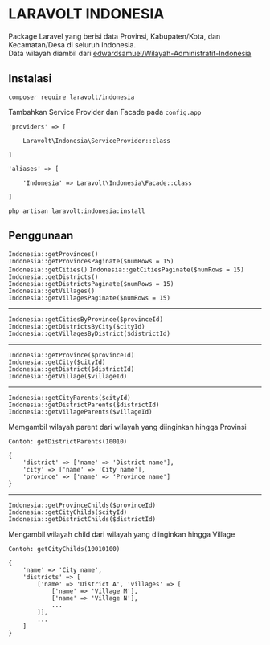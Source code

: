 # LARAVOLT INDONESIA

Package Laravel yang berisi data Provinsi, Kabupaten/Kota, dan Kecamatan/Desa di seluruh Indonesia.  
Data wilayah diambil dari [edwardsamuel/Wilayah-Administratif-Indonesia](https://github.com/edwardsamuel/Wilayah-Administratif-Indonesia)

## Instalasi

`composer require laravolt/indonesia`

Tambahkan Service Provider dan Facade pada `config.app`

```
'providers' => [

    Laravolt\Indonesia\ServiceProvider::class

]
```

```
'aliases' => [

    'Indonesia' => Laravolt\Indonesia\Facade::class

]
```

```
php artisan laravolt:indonesia:install
```

## Penggunaan

`Indonesia::getProvinces()`  
`Indonesia::getProvincesPaginate($numRows = 15)`  
`Indonesia::getCities()`
`Indonesia::getCitiesPaginate($numRows = 15)`  
`Indonesia::getDistricts()`  
`Indonesia::getDistrictsPaginate($numRows = 15)`  
`Indonesia::getVillages()`  
`Indonesia::getVillagesPaginate($numRows = 15)`  

---

`Indonesia::getCitiesByProvince($provinceId)`  
`Indonesia::getDistrictsByCity($cityId)`  
`Indonesia::getVillagesByDistrict($districtId)`  

---

`Indonesia::getProvince($provinceId)`  
`Indonesia::getCity($cityId)`  
`Indonesia::getDistrict($districtId)`  
`Indonesia::getVillage($villageId)`  

---

`Indonesia::getCityParents($cityId)`  
`Indonesia::getDistrictParents($districtId)`  
`Indonesia::getVillageParents($villageId)`  

Memgambil wilayah parent dari wilayah yang diinginkan hingga Provinsi

```
Contoh: getDistrictParents(10010)

{
    'district' => ['name' => 'District name'],
    'city' => ['name' => 'City name'],
    'province' => ['name' => 'Province name']
}
```

---

`Indonesia::getProvinceChilds($provinceId)`  
`Indonesia::getCityChilds($cityId)`  
`Indonesia::getDistrictChilds($districtId)`  

Mengambil wilayah child dari wilayah yang diinginkan hingga Village

```
Contoh: getCityChilds(10010100)

{
    'name' => 'City name',
    'districts' => [
        ['name' => 'District A', 'villages' => [
            ['name' => 'Village M'],
            ['name' => 'Village N'],
            ...
        ]],
        ...
    ]
}

